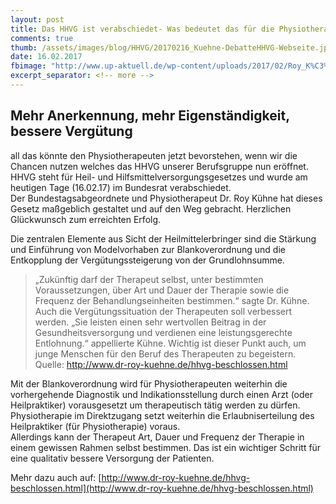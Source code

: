 ```yaml
---
layout: post
title: Das HHVG ist verabschiedet- Was bedeutet das für die Physiotherapie
comments: true
thumb: /assets/images/blog/HHVG/20170216_Kuehne-DebatteHHVG-Webseite.jpg
date: 16.02.2017
fbimage: "http://www.up-aktuell.de/wp-content/uploads/2017/02/Roy_K%C3%BChne.png"
excerpt_separator: <!-- more -->
---
```

<script async custom-element="amp-facebook" src="https://cdn.ampproject.org/v0/amp-facebook-0.1.js"></script>
## Mehr Anerkennung, mehr Eigenständigkeit, bessere Vergütung
all das könnte den Physiotherapeuten jetzt bevorstehen, wenn wir die Chancen nutzen welches das HHVG unserer Berufsgruppe nun eröffnet. <!-- more --> 
HHVG steht für Heil- und Hilfsmittelversorgungsgesetzes und wurde am heutigen Tage \(16.02.17\) im Bundesrat verabschiedet.  
Der Bundestagsabgeordnete und Physiotherapeut Dr. Roy Kühne hat dieses Gesetz maßgeblich gestaltet und auf den Weg gebracht. Herzlichen Glückwunsch zum erreichten Erfolg.  
  
Die zentralen Elemente aus Sicht der Heilmittelerbringer sind die Stärkung und Einführung von Modelvorhaben zur Blankoverordnung und die Entkopplung der Vergütungssteigerung von der Grundlohnsumme.  

> „Zukünftig darf der Therapeut selbst, unter bestimmten Voraussetzungen, über Art und Dauer der Therapie sowie die Frequenz der Behandlungseinheiten bestimmen.“ sagte Dr. Kühne. Auch die Vergütungssituation der Therapeuten soll verbessert werden. „Sie leisten einen sehr wertvollen Beitrag in der Gesundheitsversorgung und verdienen eine leistungsgerechte Entlohnung.“ appellierte Kühne. Wichtig ist dieser Punkt auch, um junge Menschen für den Beruf des Therapeuten zu begeistern.  
  Quelle: http://www.dr-roy-kuehne.de/hhvg-beschlossen.html
  
Mit der Blankoverordnung wird für Physiotherapeuten weiterhin die vorhergehende Diagnostik und Indikationsstellung durch einen Arzt \(oder Heilpraktiker\) vorausgesetzt um therapeutisch tätig werden zu dürfen. Physiotherapie im Direktzugang setzt weiterhin die Erlaubniserteilung des Heilpraktiker \(für Physiotherapie\) voraus.  
Allerdings kann der Therapeut Art, Dauer und Frequenz der Therapie in einem gewissen Rahmen selbst bestimmen. Das ist ein wichtiger Schritt für eine qualitativ bessere Versorgung der Patienten.  
  
Mehr dazu auch auf: [http://www.dr-roy-kuehne.de/hhvg-beschlossen.html](http://www.dr-roy-kuehne.de/hhvg-beschlossen.html)  
  

<amp-facebook width="552" height="310" layout="responsive" data-embed-as="video"  data-href="https://www.facebook.com/unternehmenpraxis/videos/vb.456502557696394/1487531211260185/"></amp-facebook>
  
